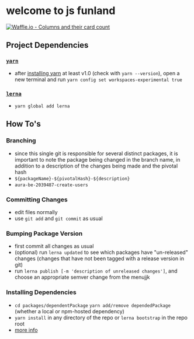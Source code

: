 # welcome to js funland
[![Waffle.io - Columns and their card count](https://badge.waffle.io/8937b9e1f86b9c8a98b0d04e7121791b.svg?columns=all)](https://waffle.io/piBrain/js)


## Project Dependencies

### [`yarn`](https://github.com/yarnpkg/yarn)
- after [installing yarn](https://yarnpkg.com/lang/en/docs/install/) at least v1.0 (check with `yarn --version`), open a new terminal and run 
`yarn config set workspaces-experimental true`
### [`lerna`](https://github.com/lerna/lerna)
- `yarn global add lerna`


## How To's

### Branching
- since this single git is responsible for several distinct packages, it is important to note the package being changed in the branch name, in addition to a description of the changes being made and the pivotal hash
- `${packageName}-${pivotalHash}-${description}`
- `aura-be-2039487-create-users`

### Committing Changes
- edit files normally
- use `git add` and `git commit` as usual

### Bumping Package Version
- first commit all changes as usual
- (optional) run `lerna updated` to see which packages have "un-released" changes (changes that have not been tagged
  with a release version in git)
- run `lerna publish [-m 'description of unreleased changes']`, and choose an appropriate semver change from the menujjk

### Installing Dependencies
- `cd packages/dependentPackage` `yarn add/remove dependedPackage` (whether a local or npm-hosted dependency)
- `yarn install` in any directory of the repo or `lerna bootstrap` in the repo root
- [more info](https://yarnpkg.com/blog/2017/08/02/introducing-workspaces/#integrating-with-lerna)
